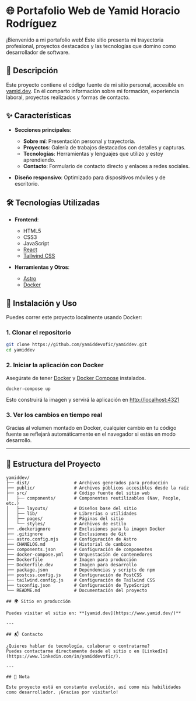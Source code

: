 
# 🌐 Portafolio Web de Yamid Horacio Rodríguez

¡Bienvenido a mi portafolio web! Este sitio presenta mi trayectoria profesional, proyectos destacados y las tecnologías que domino como desarrollador de software.

## 🧾 Descripción

Este proyecto contiene el código fuente de mi sitio personal, accesible en [yamid.dev](https://www.yamid.dev/). En él comparto información sobre mi formación, experiencia laboral, proyectos realizados y formas de contacto.

## ✨ Características

- **Secciones principales**:
  - **Sobre mí**: Presentación personal y trayectoria.
  - **Proyectos**: Galería de trabajos destacados con detalles y capturas.
  - **Tecnologías**: Herramientas y lenguajes que utilizo y estoy aprendiendo.
  - **Contacto**: Formulario de contacto directo y enlaces a redes sociales.

- **Diseño responsivo**: Optimizado para dispositivos móviles y de escritorio.

## 🛠 Tecnologías Utilizadas

- **Frontend**:
  - HTML5
  - CSS3
  - JavaScript
  - [React](https://reactjs.org/)
  - [Tailwind CSS](https://tailwindcss.com/)

- **Herramientas y Otros**:
  - [Astro](https://astro.build/)
  - [Docker](https://www.docker.com/)

## 🚀 Instalación y Uso

Puedes correr este proyecto localmente usando Docker:

### 1. Clonar el repositorio

```bash
git clone https://github.com/yamiddevofic/yamiddev.git
cd yamiddev
```

### 2. Iniciar la aplicación con Docker

Asegúrate de tener [Docker](https://docs.docker.com/get-docker/) y [Docker Compose](https://docs.docker.com/compose/install/) instalados.

```bash
docker-compose up
```

Esto construirá la imagen y servirá la aplicación en [http://localhost:4321](http://localhost:4321)

### 3. Ver los cambios en tiempo real

Gracias al volumen montado en Docker, cualquier cambio en tu código fuente se reflejará automáticamente en el navegador si estás en modo desarrollo.

---
## 📁 Estructura del Proyecto

```plaintext
yamiddev/
├── dist/                 # Archivos generados para producción
├── public/               # Archivos públicos accesibles desde la raíz
├── src/                  # Código fuente del sitio web
│   ├── components/       # Componentes reutilizables (Nav, People, etc.)
│   ├── layouts/          # Diseños base del sitio
│   ├── lib/              # Librerías o utilidades
│   ├── pages/            # Páginas del sitio
│   └── styles/           # Archivos de estilo
├── .dockerignore         # Exclusiones para la imagen Docker
├── .gitignore            # Exclusiones de Git
├── astro.config.mjs      # Configuración de Astro
├── CHANELOG.md           # Historial de cambios
├── components.json       # Configuración de componentes
├── docker-compose.yml    # Orquestación de contenedores
├── Dockerfile            # Imagen para producción
├── Dockerfile.dev        # Imagen para desarrollo
├── package.json          # Dependencias y scripts de npm
├── postcss.config.js     # Configuración de PostCSS
├── tailwind.config.js    # Configuración de Tailwind CSS
├── tsconfig.json         # Configuración de TypeScript
└── README.md             # Documentación del proyecto

## 🌍 Sitio en producción

Puedes visitar el sitio en: **[yamid.dev](https://www.yamid.dev/)**

---

## 📬 Contacto

¿Quieres hablar de tecnología, colaborar o contratarme?  
Puedes contactarme directamente desde el sitio o en [LinkedIn](https://www.linkedin.com/in/yamiddevofic/).

---

## 🧠 Nota

Este proyecto está en constante evolución, así como mis habilidades como desarrollador. ¡Gracias por visitarlo!

